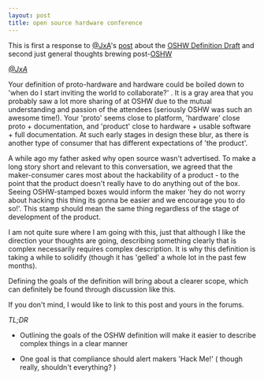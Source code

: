 ```yaml
---
layout: post
title: open source hardware conference
---
```


This is first a response to [@JxA][twitter]'s [post] about the [OSHW Definition
Draft][definition] and second just general thoughts brewing post-[OSHW][oshw]

_[@JxA][twitter]_

Your definition of proto-hardware and hardware could be boiled down to 'when do
I start inviting the world to collaborate?' .  It is a gray area that you
probably saw a lot more sharing of at OSHW due to the mutual understanding and
passion of the attendees (seriously OSHW was such an awesome time!). Your
'proto' seems close to platform, 'hardware' close proto + documentation, and
'product' close to hardware +  usable software + full documentation. At such
early stages in design these blur, as there is another type of consumer that has
different expectations of 'the product'.


A while ago my father asked why open source wasn't advertised. To make a long
story short and relevant to this conversation, we agreed that the maker-consumer
cares most about the hackability of a product - to the point that the product
doesn't really have to do anything out of the box. Seeing OSHW-stamped boxes
would inform the maker 'hey do not worry about hacking this thing its gonna be
easier and we encourage you to do so!'. This stamp should mean the same thing
regardless of the stage of development of the product.


I am not quite sure where I am going with this, just that although I like the
direction your thoughts are going, describing something clearly that is complex
necessarily requires complex description. It is why this definition is taking a
while to solidify (though it has 'gelled' a whole lot in the past few months).


Defining the goals of the definition will bring about a clearer scope, which can
definitely be found through discussion like this.

If you don't mind, I would like to link to this post and yours in the forums.

_TL;DR_

  * Outlining the goals of the OSHW definition will make it easier to describe
  complex things in a clear manner

  * One goal is that compliance should alert makers 'Hack Me!' ( though really,
  shouldn't everything? )


[twitter]: http://twitter.com/jxa
[definition]: http://www.openhardwaresummit.com
[oshw]: http://www.openhardwaresummit.com
[post]: http://www.outdoortechnologist.com/2010/11/12/open-x-x-protohardware-hardware-product-module-block-y/
